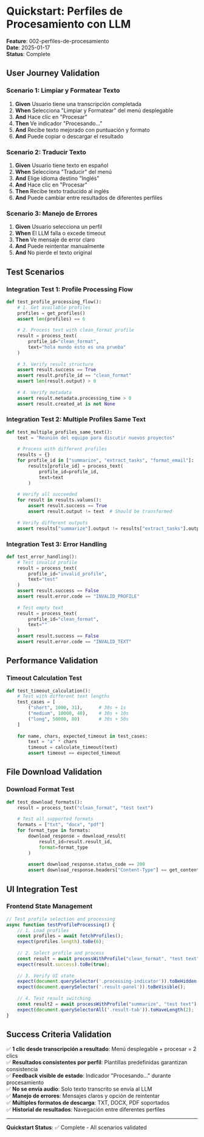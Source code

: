 # Quickstart: Perfiles de Procesamiento con LLM

**Feature**: 002-perfiles-de-procesamiento  
**Date**: 2025-01-17  
**Status**: Complete

## User Journey Validation

### Scenario 1: Limpiar y Formatear Texto
1. **Given** Usuario tiene una transcripción completada
2. **When** Selecciona "Limpiar y Formatear" del menú desplegable
3. **And** Hace clic en "Procesar"
4. **Then** Ve indicador "Procesando..." 
5. **And** Recibe texto mejorado con puntuación y formato
6. **And** Puede copiar o descargar el resultado

### Scenario 2: Traducir Texto
1. **Given** Usuario tiene texto en español
2. **When** Selecciona "Traducir" del menú
3. **And** Elige idioma destino "Inglés"
4. **And** Hace clic en "Procesar"
5. **Then** Recibe texto traducido al inglés
6. **And** Puede cambiar entre resultados de diferentes perfiles

### Scenario 3: Manejo de Errores
1. **Given** Usuario selecciona un perfil
2. **When** El LLM falla o excede timeout
3. **Then** Ve mensaje de error claro
4. **And** Puede reintentar manualmente
5. **And** No pierde el texto original

## Test Scenarios

### Integration Test 1: Profile Processing Flow
```python
def test_profile_processing_flow():
    # 1. Get available profiles
    profiles = get_profiles()
    assert len(profiles) == 6
    
    # 2. Process text with clean_format profile
    result = process_text(
        profile_id="clean_format",
        text="hola mundo esto es una prueba"
    )
    
    # 3. Verify result structure
    assert result.success == True
    assert result.profile_id == "clean_format"
    assert len(result.output) > 0
    
    # 4. Verify metadata
    assert result.metadata.processing_time > 0
    assert result.created_at is not None
```

### Integration Test 2: Multiple Profiles Same Text
```python
def test_multiple_profiles_same_text():
    text = "Reunión del equipo para discutir nuevos proyectos"
    
    # Process with different profiles
    results = {}
    for profile_id in ["summarize", "extract_tasks", "format_email"]:
        results[profile_id] = process_text(
            profile_id=profile_id,
            text=text
        )
    
    # Verify all succeeded
    for result in results.values():
        assert result.success == True
        assert result.output != text  # Should be transformed
    
    # Verify different outputs
    assert results["summarize"].output != results["extract_tasks"].output
```

### Integration Test 3: Error Handling
```python
def test_error_handling():
    # Test invalid profile
    result = process_text(
        profile_id="invalid_profile",
        text="test"
    )
    assert result.success == False
    assert result.error.code == "INVALID_PROFILE"
    
    # Test empty text
    result = process_text(
        profile_id="clean_format", 
        text=""
    )
    assert result.success == False
    assert result.error.code == "INVALID_TEXT"
```

## Performance Validation

### Timeout Calculation Test
```python
def test_timeout_calculation():
    # Test with different text lengths
    test_cases = [
        ("short", 1000, 31),      # 30s + 1s
        ("medium", 10000, 40),    # 30s + 10s  
        ("long", 50000, 80)       # 30s + 50s
    ]
    
    for name, chars, expected_timeout in test_cases:
        text = "a" * chars
        timeout = calculate_timeout(text)
        assert timeout == expected_timeout
```

## File Download Validation

### Download Format Test
```python
def test_download_formats():
    result = process_text("clean_format", "test text")
    
    # Test all supported formats
    formats = ["txt", "docx", "pdf"]
    for format_type in formats:
        download_response = download_result(
            result_id=result.result_id,
            format=format_type
        )
        
        assert download_response.status_code == 200
        assert download_response.headers["Content-Type"] == get_content_type(format_type)
```

## UI Integration Test

### Frontend State Management
```javascript
// Test profile selection and processing
async function testProfileProcessing() {
    // 1. Load profiles
    const profiles = await fetchProfiles();
    expect(profiles.length).toBe(6);
    
    // 2. Select profile and process
    const result = await processWithProfile("clean_format", "test text");
    expect(result.success).toBe(true);
    
    // 3. Verify UI state
    expect(document.querySelector('.processing-indicator')).toBeHidden();
    expect(document.querySelector('.result-panel')).toBeVisible();
    
    // 4. Test result switching
    const result2 = await processWithProfile("summarize", "test text");
    expect(document.querySelectorAll('.result-tab')).toHaveLength(2);
}
```

## Success Criteria Validation

✅ **1 clic desde transcripción a resultado**: Menú desplegable + procesar = 2 clics  
✅ **Resultados consistentes por perfil**: Plantillas predefinidas garantizan consistencia  
✅ **Feedback visible de estado**: Indicador "Procesando..." durante procesamiento  
✅ **No se envía audio**: Solo texto transcrito se envía al LLM  
✅ **Manejo de errores**: Mensajes claros y opción de reintentar  
✅ **Múltiples formatos de descarga**: TXT, DOCX, PDF soportados  
✅ **Historial de resultados**: Navegación entre diferentes perfiles  

---

**Quickstart Status**: ✅ Complete - All scenarios validated
